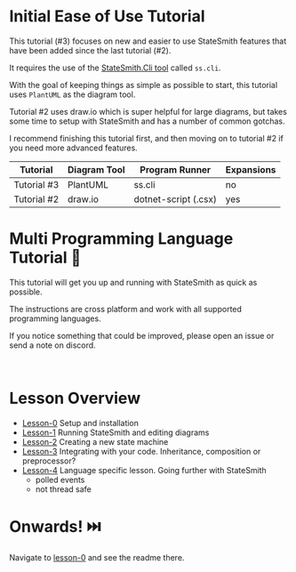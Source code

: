 # Initial Ease of Use Tutorial
This tutorial (#3) focuses on new and easier to use StateSmith features that have been added since the last tutorial (#2).

It requires the use of the [StateSmith.Cli tool](https://github.com/StateSmith/StateSmith/blob/main/src/StateSmith.Cli/README.md) called `ss.cli`.

With the goal of keeping things as simple as possible to start, this tutorial uses `PlantUML` as the diagram tool.

Tutorial #2 uses draw.io which is super helpful for large diagrams, but takes some time to setup with StateSmith and has a number of common gotchas.

I recommend finishing this tutorial first, and then moving on to tutorial #2 if you need more advanced features.

| Tutorial    | Diagram Tool | Program Runner       | Expansions |
| ----------- | ------------ | -------------------- | ---------- |
| Tutorial #3 | PlantUML     | ss.cli               | no         |
| Tutorial #2 | draw.io      | dotnet-script (.csx) | yes        |


# Multi Programming Language Tutorial 🚀
This tutorial will get you up and running with StateSmith as quick as possible.

The instructions are cross platform and work with all supported programming languages.

If you notice something that could be improved, please open an issue or send a note on discord.

<br>

# Lesson Overview
* [Lesson-0](./lesson-0/README.md) Setup and installation
* [Lesson-1](./lesson-1/README.md) Running StateSmith and editing diagrams
* [Lesson-2](./lesson-2/README.md) Creating a new state machine
* [Lesson-3](./lesson-3/README.md) Integrating with your code. Inheritance, composition or preprocessor?
* [Lesson-4](./lesson-4/README.md) Language specific lesson.
    Going further with StateSmith
    - polled events
    - not thread safe

# Onwards! ⏭️
Navigate to [lesson-0](./lesson-0/README.md) and see the readme there.

